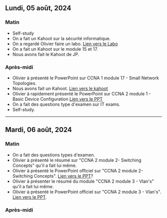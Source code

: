 
## Lundi, 05 août, 2024 

### Matin
- Self-study
- On a fait un Kahoot sur la sécurité informatique.
- On a regardé Olivier faire un labo. [Lien vers le Labo](https://drive.google.com/file/d/1RuEPVHDm2cn_LZUuj1MRkV6-BCEnZdIf/view?usp=sharing)
- On a fait un Kahoot sur le module 15 et 17. 
- Nous avons fait le Kahoot de JP. 

### Après-midi
- Olivier à présenté le PowerPoint sur CCNA 1 module 17 - Small Network Topologies.
- Nous avons fait un Kahoot. [Lien vers le kahoot](https://create.kahoot.it/share/module-17/27782266-8f07-47cd-be65-116d442a7ac2)
- Olivier à rapidement présenté le PowerPoint sur CCNA 2 module 1 - Basic Device  Configuration [Lien vers le PPT](https://docs.google.com/presentation/d/1-gz-VuD6hBRxEGdLdeyLVYTG9WVqtbH1/edit?usp=sharing&ouid=107882186599568955026&rtpof=true&sd=true)
- On a fait des questions type d'examen sur IT exams.
- Self-study.

---

## Mardi, 06 août, 2024 

### Matin
- On a fait des questions types d'examen.
- Olivier à présenté le résumé sur "CCNA 2 module 2- Switching Concepts" qu'il a fait lui même. 
- Olivier à présenté le PowerPoint officiel sur "CCNA 2 module 2- Switching Concepts". [Lien vers le PPT](https://docs.google.com/presentation/d/1_em0sYK7OJmrESyA-RwWSXfcW-B2SNnm/edit?usp=sharing&ouid=107882186599568955026&rtpof=true&sd=true)?
- Olivier à présenter le résumé du module "CCNA 2 module 3 - Vlan's" qu'il a fait lui même.
- Olivier à présenté le PowerPoint officiel sur "CCNA 2 module 3 - Vlan's".  [Lien vers le PPT](https://docs.google.com/presentation/d/1Mvr1c22A5Zbbel5Rs1VS-CqhmF31elut/edit?usp=sharing&ouid=107882186599568955026&rtpof=true&sd=true).

### Après-midi

